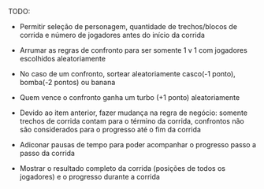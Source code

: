 TODO:
- Permitir seleção de personagem, quantidade de trechos/blocos de corrida e número de jogadores antes do início da corrida

- Arrumar as regras de confronto para ser somente 1 v 1 com jogadores escolhidos aleatoriamente
- No caso de um confronto, sortear aleatoriamente casco(-1 ponto), bomba(-2 pontos) ou banana
- Quem vence o confronto ganha um turbo (+1 ponto) aleatoriamente
      
- Devido ao item anterior, fazer mudança na regra de negócio: somente trechos de corrida contam para o término da corrida, confrontos não são considerados para o progresso até o fim da corrida
   
- Adiconar pausas de tempo para poder acompanhar o progresso passo a passo da corrida

- Mostrar o resultado completo da corrida (posições de todos os jogadores) e o progresso durante a corrida


